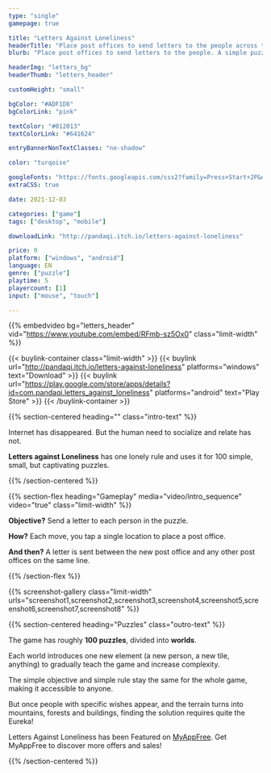 ```yaml
---
type: "single"
gamepage: true

title: "Letters Against Loneliness"
headerTitle: "Place post offices to send letters to the people across the puzzle map"
blurb: "Place post offices to send letters to the people. A simple puzzle to bring people together."

headerImg: "letters_bg"
headerThumb: "letters_header"

customHeight: "small"

bgColor: "#ADF1D8"
bgColorLink: "pink"

textColor: "#012013"
textColorLink: "#641624"

entryBannerNonTextClasses: "no-shadow"

color: "turqoise"

googleFonts: "https://fonts.googleapis.com/css2?family=Press+Start+2P&display=swap"
extraCSS: true

date: 2021-12-03

categories: ["game"]
tags: ["desktop", "mobile"]

downloadLink: "http://pandaqi.itch.io/letters-against-loneliness"

price: 0
platform: ["windows", "android"]
language: EN
genre: ["puzzle"]
playtime: 5
playercount: [1]
input: ["mouse", "touch"]

---
```


{{% embedvideo bg="letters_header" vid="https://www.youtube.com/embed/RFmb-sz5Ox0" class="limit-width" %}}

{{< buylink-container class="limit-width" >}}
{{< buylink url="http://pandaqi.itch.io/letters-against-loneliness" platforms="windows" text="Download" >}} 
{{< buylink url="https://play.google.com/store/apps/details?id=com.pandaqi.letters_against_loneliness" platforms="android" text="Play Store" >}} 
{{< /buylink-container >}}

{{% section-centered heading="" class="intro-text" %}}

Internet has disappeared. But the human need to socialize and relate has not.

**Letters against Loneliness** has one lonely rule and uses it for 100 simple, small, but captivating puzzles.

{{% /section-centered %}}

{{% section-flex heading="Gameplay" media="video/intro_sequence" video="true" class="limit-width"  %}}

**Objective?** Send a letter to each person in the puzzle.

**How?** Each move, you tap a single location to place a post office.

**And then?** A letter is sent between the new post office and any other post offices on the same line.

{{% /section-flex %}}

{{% screenshot-gallery class="limit-width" urls="screenshot1,screenshot2,screenshot3,screenshot4,screenshot5,screenshot6,screenshot7,screenshot8" %}}

{{% section-centered heading="Puzzles" class="outro-text" %}}

The game has roughly **100 puzzles**, divided into **worlds**.

Each world introduces one new element (a new person, a new tile, anything) to gradually teach the game and increase complexity.

The simple objective and simple rule stay the same for the whole game, making it accessible to anyone. 

But once people with specific wishes appear, and the terrain turns into mountains, forests and buildings, finding the solution requires quite the Eureka!

Letters Against Loneliness has been Featured on [MyAppFree](https://app.myappfree.com/). Get MyAppFree to discover more offers and sales!

{{% /section-centered %}}